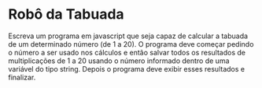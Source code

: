 # Robô da Tabuada

Escreva um programa em javascript que seja capaz de calcular a tabuada de um determinado número (de
1 a 20). O programa deve começar pedindo o número a ser usado nos cálculos e então salvar todos os
resultados de multiplicações de 1 a 20 usando o número informado dentro de uma variável do tipo string.
Depois o programa deve exibir esses resultados e finalizar.
